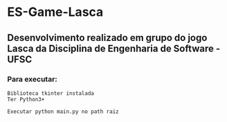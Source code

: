 # ES-Game-Lasca
## Desenvolvimento realizado em grupo do jogo Lasca da Disciplina de Engenharia de Software - UFSC

### Para executar:
	Biblioteca tkinter instalada
	Ter Python3+

	Executar python main.py no path raiz
	
